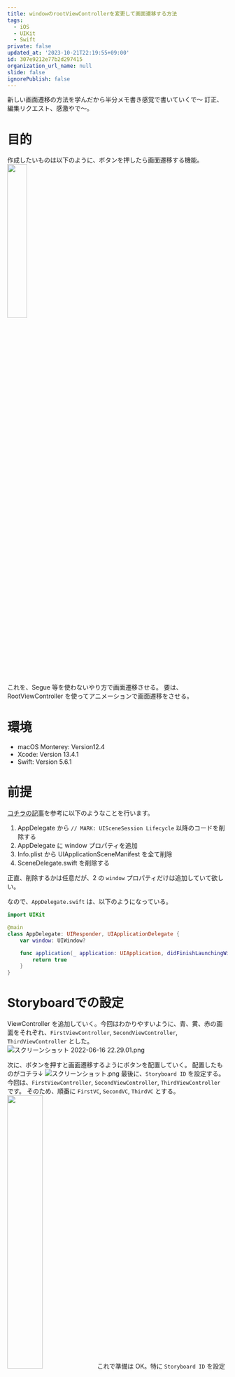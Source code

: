 ```yaml
---
title: windowのrootViewControllerを変更して画面遷移する方法
tags:
  - iOS
  - UIKit
  - Swift
private: false
updated_at: '2023-10-21T22:19:55+09:00'
id: 307e9212e77b2d297415
organization_url_name: null
slide: false
ignorePublish: false
---
```

新しい画面遷移の方法を学んだから半分メモ書き感覚で書いていくで〜
訂正、編集リクエスト、感激やで〜。

# 目的
作成したいものは以下のように、ボタンを押したら画面遷移する機能。
<img width=30% src="https://qiita-image-store.s3.ap-northeast-1.amazonaws.com/0/707293/05a0791c-4e25-03c0-ecab-14589ce5ff05.gif">

これを、Segue 等を使わないやり方で画面遷移させる。
要は、RootViewController を使ってアニメーションで画面遷移をさせる。

# 環境
- macOS Monterey: Version12.4
- Xcode: Version 13.4.1
- Swift: Version 5.6.1

# 前提
[コチラの記事](https://zenn.dev/nkysyuichi/articles/c3c2a6a63e1404)を参考に以下のようなことを行います。
1. AppDelegate から `// MARK: UISceneSession Lifecycle` 以降のコードを削除する
1. AppDelegate に window プロパティを追加
1. Info.plist から UIApplicationSceneManifest を全て削除
1. SceneDelegate.swift を削除する

正直、削除するかは任意だが、2 の `window` プロパティだけは追加していて欲しい。

なので、`AppDelegate.swift` は、以下のようになっている。

```swift:AppDelegate.swift
import UIKit

@main
class AppDelegate: UIResponder, UIApplicationDelegate {
    var window: UIWindow?

    func application(_ application: UIApplication, didFinishLaunchingWithOptions launchOptions: [UIApplication.LaunchOptionsKey: Any]?) -> Bool {
        return true
    }
}

```

# Storyboardでの設定
ViewController を追加していく。今回はわかりやすいように、青、黄、赤の画面をそれぞれ、`FirstViewController`, `SecondViewController`, `ThirdViewController` とした。
![スクリーンショット 2022-06-16 22.29.01.png](https://qiita-image-store.s3.ap-northeast-1.amazonaws.com/0/707293/40647eee-c19f-39d0-dc90-3ec0c51bebc1.png)

次に、ボタンを押すと画面遷移するようにボタンを配置していく。
配置したものがコチラ↓
![スクリーンショット.png](https://qiita-image-store.s3.ap-northeast-1.amazonaws.com/0/707293/8067ec2f-67fe-739c-d439-7896dd09cdad.png)
最後に、`Storyboard ID` を設定する。
今回は、`FirstViewController`, `SecondViewController`, `ThirdViewController` です。
そのため、順番に `FirstVC`, `SecondVC`, `ThirdVC` とする。
<img width = 40% src = "https://qiita-image-store.s3.ap-northeast-1.amazonaws.com/0/707293/faf9cd34-540a-874e-a395-66d4d4f50527.png">
これで準備は OK。特に `Storyboard ID` を設定は忘れないように。

# AppDelegateでの設定

```diff_swift: AppDelegate.swift
import UIKit

@main
class AppDelegate: UIResponder, UIApplicationDelegate {
    var window: UIWindow?
+    let storyboard = UIStoryboard(name: "Main", bundle: nil)

    func application(_ application: UIApplication, didFinishLaunchingWithOptions launchOptions: [UIApplication.LaunchOptionsKey: Any]?) -> Bool {
+        self.window = UIWindow(frame: UIScreen.main.bounds)
+        self.window?.makeKeyAndVisible()
+        let initialViewController = self.storyboard.instantiateViewController(withIdentifier: "FirstVC")
+        self.window?.rootViewController = initialViewController

        return true
    }

+    func switchViewController(identifier: String) {
+        UIView.transition(with: self.window!, duration: 0.5, options: .transitionCrossDissolve, animations: {
+            let oldState: Bool = UIView.areAnimationsEnabled
+            UIView.setAnimationsEnabled(false)
+            self.window?.rootViewController = self.storyboard.instantiateViewController(withIdentifier: identifier)
+            UIView.setAnimationsEnabled(oldState)
+        }, completion: nil)
+    }
}
```

# ViewControllerでの設定
UI パーツとコードを紐付けすると、↓のようになる。
```diff_swift:　FirstViewController
import UIKit

final class FirstViewController: UIViewController {

    override func viewDidLoad() {
        super.viewDidLoad()

        // Do any additional setup after loading the view.
    }

+   @IBAction private func goToSecondVCButton(_ sender: Any) {
+   }

}
```
メソッドの命名はご愛嬌ということで💦。

次に、画面遷移をさせるために、`func goToSecondVCButton` に先ほど作成した `func switchViewController(identifier: String)` を呼ばせる。

そうすると、↓のようになる。
```diff_swift: FirstViewController
import UIKit

final class FirstViewController: UIViewController {

    override func viewDidLoad() {
        super.viewDidLoad()

        // Do any additional setup after loading the view.
    }

    @IBAction private func goToSecondVCButton(_ sender: Any) {
+        guard let appDelegate = UIApplication.shared.delegate as? AppDelegate else { return }
+        appDelegate.switchViewController(identifier: "SecondVC")
    }
}
```
同様のことを `SecondViewController`, `ThirdViewController` にも行う。
```diff_swift: SecondViewController
import UIKit

final class SecondViewController: UIViewController {

    override func viewDidLoad() {
        super.viewDidLoad()

        // Do any additional setup after loading the view.
    }

+    @IBAction private func goToThirdVCButton(_ sender: Any) {
+        guard let appDelegate = UIApplication.shared.delegate as? AppDelegate else { return }
+        appDelegate.switchViewController(identifier: "ThirdVC")
+    }
}
```

```diff_swift: ThirdViewController
import UIKit

final class ThirdViewController: UIViewController {

    override func viewDidLoad() {
        super.viewDidLoad()

        // Do any additional setup after loading the view.
    }

+    @IBAction private func goToFirstVCButton(_ sender: Any) {
+        guard let appDelegate = UIApplication.shared.delegate as? AppDelegate else { return }
+        appDelegate.switchViewController(identifier: "FirstVC")
+    }
}
```
これで、Segue を使わずに RootViewController をアニメーションで画面遷移できた。

# 参考文献

https://en.swiswiswift.com/2019-02-01/

https://qiita.com/tomu28/items/4bb327a8f80c042e41a1
